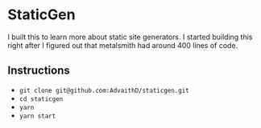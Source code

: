 # StaticGen

I built this to learn more about static site generators. I started building this right after I figured out that metalsmith had around 400 lines of code.


## Instructions
* `git clone git@github.com:AdvaithD/staticgen.git`
* `cd staticgen`
* `yarn`
* `yarn start`



